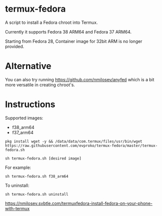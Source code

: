 # termux-fedora
A script to install a Fedora chroot into Termux.

Currently it supports Fedora 38 ARM64 and Fedora 37 ARM64.

Starting from Fedora 28, Container image for 32bit ARM is no longer provided.

# Alternative

You can also try running https://github.com/nmilosev/anyfed which is a bit more versatile in creating chroot's.

# Instructions

Supported images:

- f38_arm64
- f37_arm64

```
pkg install wget -y && /data/data/com.termux/files/usr/bin/wget https://raw.githubusercontent.com/evproko/termux-fedora/master/termux-fedora.sh

sh termux-fedora.sh [desired image]
```

For example:

```
sh termux-fedora.sh f38_arm64
```

To uninstall:

```
sh termux-fedora.sh uninstall
```

https://nmilosev.svbtle.com/termuxfedora-install-fedora-on-your-phone-with-termux
